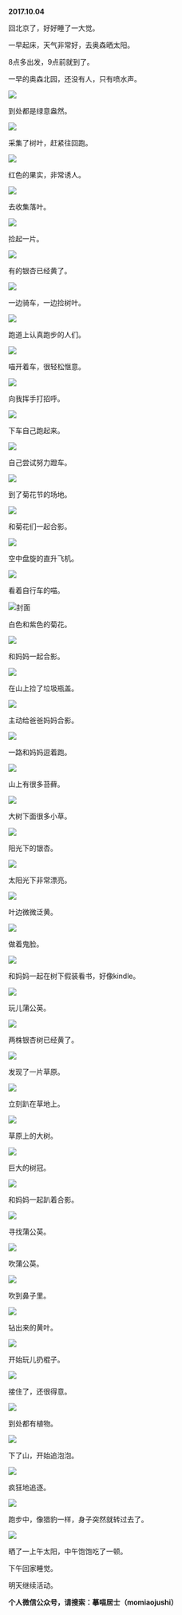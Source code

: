 
          
**2017.10.04**

回北京了，好好睡了一大觉。

一早起床，天气非常好，去奥森晒太阳。

8点多出发，9点前就到了。

一早的奥森北园，还没有人，只有喷水声。


![](http://wx3.sinaimg.cn/large/627d9660ly1fk663zsrblj20yg0mz467.jpg)


到处都是绿意盎然。


![](http://wx3.sinaimg.cn/large/627d9660ly1fk663xnwx8j20yg0mzadm.jpg)


采集了树叶，赶紧往回跑。


![](http://wx3.sinaimg.cn/large/627d9660ly1fk6643mpxlj20yg0mzgom.jpg)


红色的果实，非常诱人。


![](http://wx3.sinaimg.cn/large/627d9660ly1fk6645xq8vj20yg0mzagy.jpg)


去收集落叶。


![](http://wx3.sinaimg.cn/large/627d9660ly1fk6645cyk9j20yg0mzjww.jpg)


捡起一片。


![](http://wx3.sinaimg.cn/large/627d9660ly1fk6645pwllj20yg0mz7ax.jpg)


有的银杏已经黄了。


![](http://wx3.sinaimg.cn/large/627d9660ly1fk663y8q20j20yg0mzwlq.jpg)


一边骑车，一边捡树叶。


![](http://wx3.sinaimg.cn/large/627d9660ly1fk66447pidj20yg0mzado.jpg)


跑道上认真跑步的人们。


![](http://wx3.sinaimg.cn/large/627d9660ly1fk663z1cq3j20yg0mzjvg.jpg)


喵开着车，很轻松惬意。


![](http://wx3.sinaimg.cn/large/627d9660ly1fk6640qcn5j20yg0mzgp5.jpg)


向我挥手打招呼。


![](http://wx3.sinaimg.cn/large/627d9660ly1fk66430vctj20yg0mz77y.jpg)


下车自己跑起来。


![](http://wx3.sinaimg.cn/large/627d9660ly1fk663vz1p8j20yg0mzack.jpg)


自己尝试努力蹬车。


![](http://wx3.sinaimg.cn/large/627d9660ly1fk663zejovj20yg0mz77q.jpg)


到了菊花节的场地。


![](http://wx3.sinaimg.cn/large/627d9660ly1fk663zmk64j20yg0mzgq7.jpg)


和菊花们一起合影。


![](http://wx3.sinaimg.cn/large/627d9660ly1fk6640y5atj20yg0mz0vj.jpg)


空中盘旋的直升飞机。


![](http://wx3.sinaimg.cn/large/627d9660ly1fk663z7s5zj20yg0mz3zi.jpg)


看着自行车的喵。


![](http://wx3.sinaimg.cn/large/627d9660ly1fk663xi601j20yg0mz0wz.jpg)封面


白色和紫色的菊花。


![](http://wx3.sinaimg.cn/large/627d9660ly1fk6643t72cj20yg0mzq4y.jpg)


和妈妈一起合影。


![](http://wx3.sinaimg.cn/large/627d9660ly1fk6642ucd3j20yg0mzdij.jpg)


在山上捡了垃圾瓶盖。


![](http://wx3.sinaimg.cn/large/627d9660ly1fk6644eayuj20yg0mztfe.jpg)


主动给爸爸妈妈合影。


![](http://wx3.sinaimg.cn/large/627d9660ly1fk66425rn0j20yg0mzad0.jpg)


一路和妈妈逗着跑。


![](http://wx3.sinaimg.cn/large/627d9660ly1fk663vs5boj20yg0mz764.jpg)


山上有很多苔藓。


![](http://wx3.sinaimg.cn/large/627d9660ly1fk6640dut6j20yg0mz45a.jpg)


大树下面很多小草。


![](http://wx3.sinaimg.cn/large/627d9660ly1fk664389h8j20yg0mzq8i.jpg)


阳光下的银杏。


![](http://wx3.sinaimg.cn/large/627d9660ly1fk663x4rrgj20yg0mzaee.jpg)


太阳光下非常漂亮。


![](http://wx3.sinaimg.cn/large/627d9660ly1fk6641wq03j20yg0mzq5b.jpg)


叶边微微泛黄。


![](http://wx3.sinaimg.cn/large/627d9660ly1fk6644pw98j20yg0mz0wa.jpg)


做着鬼脸。


![](http://wx3.sinaimg.cn/large/627d9660ly1fk6642ew2vj20yg0mztas.jpg)


和妈妈一起在树下假装看书，好像kindle。


![](http://wx3.sinaimg.cn/large/627d9660ly1fk663yne99j20yg0mzdjq.jpg)


玩儿蒲公英。


![](http://wx3.sinaimg.cn/large/627d9660ly1fk6645jelyj20yg0mzjth.jpg)


两株银杏树已经黄了。


![](http://wx3.sinaimg.cn/large/627d9660ly1fk663zzoysj20yg0mzn4r.jpg)


发现了一片草原。


![](http://wx3.sinaimg.cn/large/627d9660ly1fk664660ugj20yg0mz432.jpg)


立刻趴在草地上。


![](http://wx3.sinaimg.cn/large/627d9660ly1fk6641jejhj20yg0mzwkv.jpg)


草原上的大树。


![](http://wx3.sinaimg.cn/large/627d9660ly1fk663wvv2hj20yg0mzteh.jpg)


巨大的树冠。


![](http://wx3.sinaimg.cn/large/627d9660ly1fk66414sjxj20yg0mz477.jpg)


和妈妈一起趴着合影。


![](http://wx3.sinaimg.cn/large/627d9660ly1fk663xy82nj20yg0mz439.jpg)


寻找蒲公英。


![](http://wx3.sinaimg.cn/large/627d9660ly1fk6641pttuj20yg0mzafv.jpg)


吹蒲公英。


![](http://wx3.sinaimg.cn/large/627d9660ly1fk6643g0frj20yg0mzdig.jpg)


吹到鼻子里。


![](http://wx3.sinaimg.cn/large/627d9660ly1fk6644z0ctj20yg0mzwhe.jpg)


钻出来的黄叶。


![](http://wx3.sinaimg.cn/large/627d9660ly1fk66440ldnj20yg0mzgsm.jpg)


开始玩儿扔棍子。


![](http://wx3.sinaimg.cn/large/627d9660ly1fk6645657gj20yg0mzdig.jpg)


接住了，还很得意。


![](http://wx3.sinaimg.cn/large/627d9660ly1fk663wpw8ej20yg0mzdi8.jpg)


到处都有植物。


![](http://wx3.sinaimg.cn/large/627d9660ly1fk6642moanj20yg0mztdh.jpg)


下了山，开始追泡泡。


![](http://wx3.sinaimg.cn/large/627d9660ly1fk663xtiq5j20yg0mzacz.jpg)


疯狂地追逐。


![](http://wx3.sinaimg.cn/large/627d9660ly1fk663wcdvej20yg0mzmzr.jpg)


跑步中，像猎豹一样，身子突然就转过去了。


![](http://wx3.sinaimg.cn/large/627d9660ly1fk6646im0wj20yg0mzwh2.jpg)


晒了一上午太阳，中午饱饱吃了一顿。

下午回家睡觉。

明天继续活动。


**个人微信公众号，请搜索：摹喵居士（momiaojushi）**

        